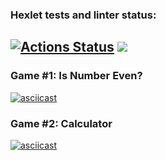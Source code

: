 ### Hexlet tests and linter status:
[![Actions Status](https://github.com/rasskazovilya/python-project-49/workflows/hexlet-check/badge.svg)](https://github.com/rasskazovilya/python-project-49/actions)
<a href="https://codeclimate.com/github/rasskazovilya/python-project-49/maintainability"><img src="https://api.codeclimate.com/v1/badges/9feff87eeedd07c3e62f/maintainability" /></a>
---
### Game #1: Is Number Even?
[![asciicast](https://asciinema.org/a/16AUqNQ2iPpXN2XbBkiC6fj6E.svg)](https://asciinema.org/a/16AUqNQ2iPpXN2XbBkiC6fj6E)
### Game #2: Calculator
[![asciicast](https://asciinema.org/a/d9CzZAAZHhPqPGGLGWX7cnwaF.svg)](https://asciinema.org/a/d9CzZAAZHhPqPGGLGWX7cnwaF)
